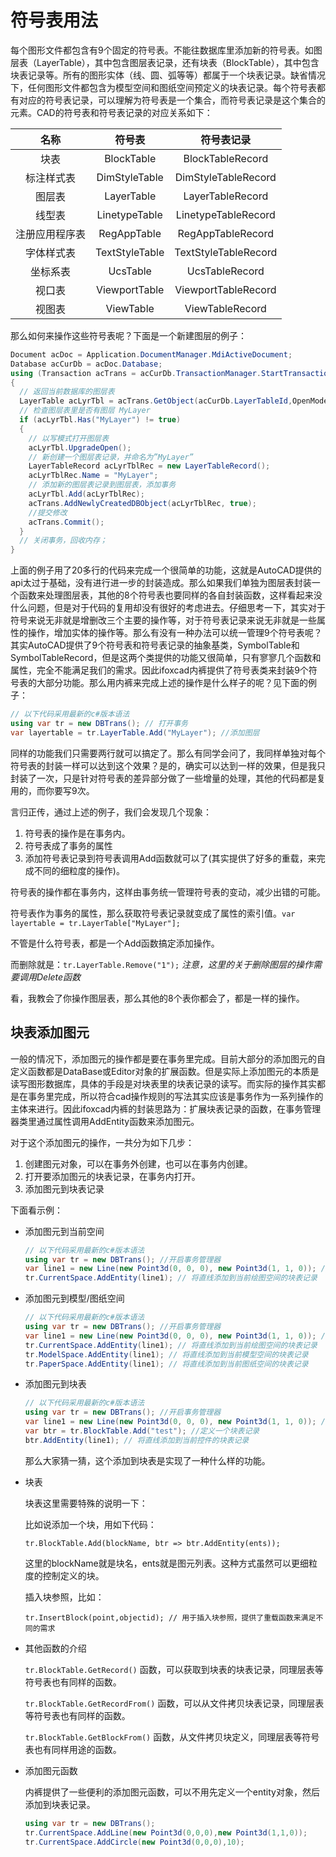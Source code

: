 # 符号表用法

每个图形文件都包含有9个固定的符号表。不能往数据库里添加新的符号表。如图层表（LayerTable），其中包含图层表记录，还有块表（BlockTable），其中包含块表记录等。所有的图形实体（线、圆、弧等等）都属于一个块表记录。缺省情况下，任何图形文件都包含为模型空间和图纸空间预定义的块表记录。每个符号表都有对应的符号表记录，可以理解为符号表是一个集合，而符号表记录是这个集合的元素。CAD的符号表和符号表记录的对应关系如下：

| 名称      | 符号表            | 符号表记录                |
|:-------:|:--------------:|:--------------------:|
| 块表      | BlockTable     | BlockTableRecord     |
| 标注样式表   | DimStyleTable  | DimStyleTableRecord  |
| 图层表     | LayerTable     | LayerTableRecord     |
| 线型表     | LinetypeTable  | LinetypeTableRecord  |
| 注册应用程序表 | RegAppTable    | RegAppTableRecord    |
| 字体样式表   | TextStyleTable | TextStyleTableRecord |
| 坐标系表    | UcsTable       | UcsTableRecord       |
| 视口表     | ViewportTable  | ViewportTableRecord  |
| 视图表     | ViewTable      | ViewTableRecord      |

那么如何来操作这些符号表呢？下面是一个新建图层的例子：

```csharp
Document acDoc = Application.DocumentManager.MdiActiveDocument;
Database acCurDb = acDoc.Database;
using (Transaction acTrans = acCurDb.TransactionManager.StartTransaction())
{
  // 返回当前数据库的图层表
  LayerTable acLyrTbl = acTrans.GetObject(acCurDb.LayerTableId,OpenMode.ForRead) as LayerTable;
  // 检查图层表里是否有图层 MyLayer
  if (acLyrTbl.Has("MyLayer") != true)
  {
    // 以写模式打开图层表
    acLyrTbl.UpgradeOpen();
    // 新创建一个图层表记录，并命名为”MyLayer”
    LayerTableRecord acLyrTblRec = new LayerTableRecord();
    acLyrTblRec.Name = "MyLayer";
    // 添加新的图层表记录到图层表，添加事务
    acLyrTbl.Add(acLyrTblRec);
    acTrans.AddNewlyCreatedDBObject(acLyrTblRec, true);
    //提交修改
    acTrans.Commit();
  }
  // 关闭事务，回收内存；
} 
```

上面的例子用了20多行的代码来完成一个很简单的功能，这就是AutoCAD提供的api太过于基础，没有进行进一步的封装造成。那么如果我们单独为图层表封装一个函数来处理图层表，其他的8个符号表也要同样的各自封装函数，这样看起来没什么问题，但是对于代码的复用却没有很好的考虑进去。仔细思考一下，其实对于符号来说无非就是增删改三个主要的操作等，对于符号表记录来说无非就是一些属性的操作，增加实体的操作等。那么有没有一种办法可以统一管理9个符号表呢？其实AutoCAD提供了9个符号表和符号表记录的抽象基类，SymbolTable和SymbolTableRecord，但是这两个类提供的功能又很简单，只有寥寥几个函数和属性，完全不能满足我们的需求。因此ifoxcad内裤提供了符号表类来封装9个符号表的大部分功能。那么用内裤来完成上述的操作是什么样子的呢？见下面的例子：

```csharp
// 以下代码采用最新的c#版本语法
using var tr = new DBTrans(); // 打开事务
var layertable = tr.LayerTable.Add("MyLayer"); //添加图层
```

同样的功能我们只需要两行就可以搞定了。那么有同学会问了，我同样单独对每个符号表的封装一样可以达到这个效果？是的，确实可以达到一样的效果，但是我只封装了一次，只是针对符号表的差异部分做了一些增量的处理，其他的代码都是复用的，而你要写9次。

言归正传，通过上述的例子，我们会发现几个现象：

1. 符号表的操作是在事务内。
2. 符号表成了事务的属性
3. 添加符号表记录到符号表调用Add函数就可以了(其实提供了好多的重载，来完成不同的细粒度的操作)。

符号表的操作都在事务内，这样由事务统一管理符号表的变动，减少出错的可能。

符号表作为事务的属性，那么获取符号表记录就变成了属性的索引值。`var layertable = tr.LayerTable["MyLayer"];`

不管是什么符号表，都是一个Add函数搞定添加操作。

而删除就是：`tr.LayerTable.Remove("1");`  *注意，这里的关于删除图层的操作需要调用Delete函数*

看，我教会了你操作图层表，那么其他的8个表你都会了，都是一样的操作。

## 块表添加图元

一般的情况下，添加图元的操作都是要在事务里完成。目前大部分的添加图元的自定义函数都是DataBase或Editor对象的扩展函数。但是实际上添加图元的本质是读写图形数据库，具体的手段是对块表里的块表记录的读写。而实际的操作其实都是在事务里完成，所以符合cad操作规则的写法其实应该是事务作为一系列操作的主体来进行。因此ifoxcad内裤的封装思路为：扩展块表记录的函数，在事务管理器类里通过属性调用AddEntity函数来添加图元。

对于这个添加图元的操作，一共分为如下几步：

1. 创建图元对象，可以在事务外创建，也可以在事务内创建。
2. 打开要添加图元的块表记录，在事务内打开。
3. 添加图元到块表记录

下面看示例：

- 添加图元到当前空间
  
  ```csharp
  // 以下代码采用最新的c#版本语法
  using var tr = new DBTrans(); //开启事务管理器
  var line1 = new Line(new Point3d(0, 0, 0), new Point3d(1, 1, 0)); //定义一个直线
  tr.CurrentSpace.AddEntity(line1); // 将直线添加到当前绘图空间的块表记录
  ```

- 添加图元到模型/图纸空间
  
  ```csharp
  // 以下代码采用最新的c#版本语法
  using var tr = new DBTrans(); //开启事务管理器
  var line1 = new Line(new Point3d(0, 0, 0), new Point3d(1, 1, 0)); //定义一个直线
  tr.CurrentSpace.AddEntity(line1); // 将直线添加到当前绘图空间的块表记录
  tr.ModelSpace.AddEntity(line1); // 将直线添加到当前模型空间的块表记录
  tr.PaperSpace.AddEntity(line1); // 将直线添加到当前图纸空间的块表记录
  ```

- 添加图元到块表
  
  ```csharp
  // 以下代码采用最新的c#版本语法
  using var tr = new DBTrans(); //开启事务管理器
  var line1 = new Line(new Point3d(0, 0, 0), new Point3d(1, 1, 0)); //定义一个直线
  var btr = tr.BlockTable.Add("test"); //定义一个块表记录
  btr.AddEntity(line1); // 将直线添加到当前控件的块表记录
  ```
  
  那么大家猜一猜，这个添加到块表是实现了一种什么样的功能。

- 块表
  
  块表这里需要特殊的说明一下：
  
  比如说添加一个块，用如下代码：
  
  `tr.BlockTable.Add(blockName, btr => btr.AddEntity(ents));`
  
  这里的blockName就是块名，ents就是图元列表。这种方式虽然可以更细粒度的控制定义的块。
  
  插入块参照，比如：
  
  `tr.InsertBlock(point,objectid); // 用于插入块参照，提供了重载函数来满足不同的需求`

- 其他函数的介绍
  
  `tr.BlockTable.GetRecord()` 函数，可以获取到块表的块表记录，同理层表等符号表也有同样的函数。
  
  `tr.BlockTable.GetRecordFrom()` 函数，可以从文件拷贝块表记录，同理层表等符号表也有同样的函数。
  
  `tr.BlockTable.GetBlockFrom()` 函数，从文件拷贝块定义，同理层表等符号表也有同样用途的函数。

- 添加图元函数
  
  内裤提供了一些便利的添加图元函数，可以不用先定义一个entity对象，然后添加到块表记录。
  
  ```csharp
  using var tr = new DBTrans();
  tr.CurrentSpace.AddLine(new Point3d(0,0,0),new Point3d(1,1,0));
  tr.CurrentSpace.AddCircle(new Point3d(0,0,0),10);
  ```


